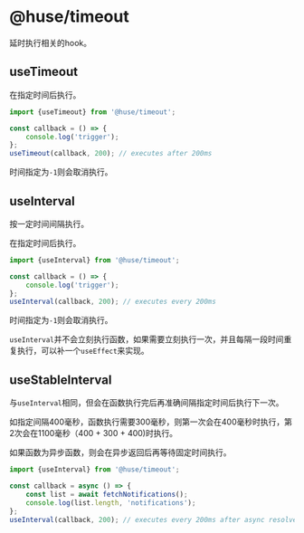 # @huse/timeout

延时执行相关的hook。

## useTimeout

在指定时间后执行。

```jsx
import {useTimeout} from '@huse/timeout';

const callback = () => {
    console.log('trigger');
};
useTimeout(callback, 200); // executes after 200ms
```

时间指定为`-1`则会取消执行。

## useInterval

按一定时间间隔执行。

在指定时间后执行。

```jsx
import {useInterval} from '@huse/timeout';

const callback = () => {
    console.log('trigger');
};
useInterval(callback, 200); // executes every 200ms
```

时间指定为`-1`则会取消执行。

`useInterval`并不会立刻执行函数，如果需要立刻执行一次，并且每隔一段时间重复执行，可以补一个`useEffect`来实现。

## useStableInterval

与`useInterval`相同，但会在函数执行完后再准确间隔指定时间后执行下一次。

如指定间隔400毫秒，函数执行需要300毫秒，则第一次会在400毫秒时执行，第2次会在1100毫秒（400 + 300 + 400)时执行。

如果函数为异步函数，则会在异步返回后再等待固定时间执行。

```jsx
import {useInterval} from '@huse/timeout';

const callback = async () => {
    const list = await fetchNotifications();
    console.log(list.length, 'notifications');
};
useInterval(callback, 200); // executes every 200ms after async resolved
```
